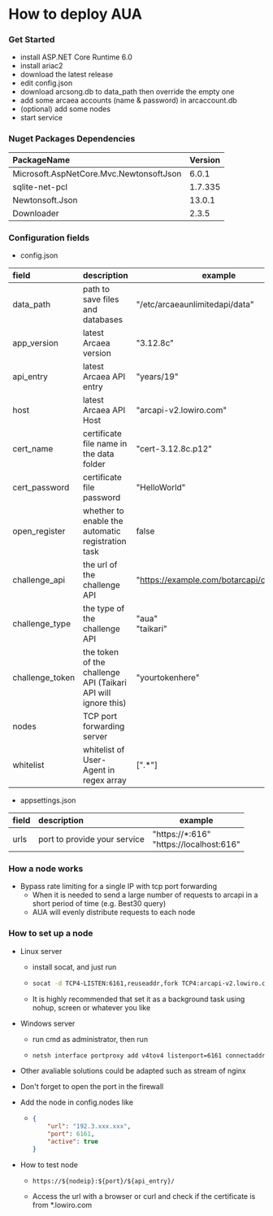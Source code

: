 # How to deploy AUA

### Get Started

* install ASP.NET Core Runtime 6.0
* install ariac2
* download the latest release
* edit config.json
* download arcsong.db to data_path then override the empty one
* add some arcaea accounts (name & password) in arcaccount.db
* (optional) add some nodes
* start service

### Nuget Packages Dependencies

| PackageName                             | Version |
|:----------------------------------------|:--------|
| Microsoft.AspNetCore.Mvc.NewtonsoftJson | 6.0.1   |
| sqlite-net-pcl                          | 1.7.335 |
| Newtonsoft.Json                         | 13.0.1  |
| Downloader                              | 2.3.5   |

### Configuration fields

* config.json

| field           | description                                                   | example                                   |
|:----------------|:--------------------------------------------------------------|-------------------------------------------|
| data_path       | path to save files and databases                              | "/etc/arcaeaunlimitedapi/data"            |
| app_version     | latest Arcaea version                                         | "3.12.8c"                                 |
| api_entry       | latest Arcaea API entry                                       | "years/19"                                |
| host            | latest Arcaea API Host                                        | "arcapi-v2.lowiro.com"                    |
| cert_name       | certificate file name in the data folder                      | "cert-3.12.8c.p12"                        |
| cert_password   | certificate file password                                     | "HelloWorld"                              |
| open_register   | whether to enable the automatic registration task             | false                                     |
| challenge_api   | the url of the challenge API                                  | "https://example.com/botarcapi/challenge" |
| challenge_type  | the type of the challenge API                                 | "aua" <br/> "taikari"                     |
| challenge_token | the token of the challenge API (Taikari API will ignore this) | "yourtokenhere"                           |
| nodes           | TCP port forwarding server                                    |                                           |
| whitelist       | whitelist of User-Agent in regex array                        | [".*"]                                    |

* appsettings.json

| field | description                  | example                                       |
|:------|:-----------------------------|-----------------------------------------------|
| urls  | port to provide your service | "https://*:616" <br/> "https://localhost:616" |

### How a node works

* Bypass rate limiting for a single IP with tcp port forwarding
  * When it is needed to send a large number of requests to arcapi in a short period of time (e.g. Best30 query)
  * AUA will evenly distribute requests to each node

### How to set up a node

* Linux server
  * install socat, and just run
  * ```bash
    socat -d TCP4-LISTEN:6161,reuseaddr,fork TCP4:arcapi-v2.lowiro.com:443
    ```
  * It is highly recommended that set it as a background task using nohup, screen or whatever you like


* Windows server
  * run cmd as administrator, then run
  * ```bash
    netsh interface portproxy add v4tov4 listenport=6161 connectaddress=arcapi-v2.lowiro.com connectport=443
    ```

* Other avaliable solutions could be adapted such as stream of nginx


* Don't forget to open the port in the firewall


* Add the node in config.nodes like
  * ```json
    {
        "url": "192.3.xxx.xxx",
        "port": 6161, 
        "active": true
    }
    ```

* How to test node
  * ```
    https://${nodeip}:${port}/${api_entry}/
    ```
  * Access the url with a browser or curl and check if the certificate is from *.lowiro.com 
